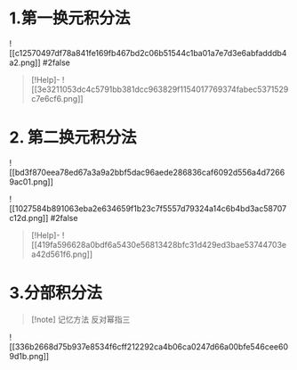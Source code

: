 # 1.第一换元积分法
![[c12570497df78a841fe169fb467bd2c06b51544c1ba01a7e7d3e6abfadddb4a2.png]]
#2false 
>[!Help]-
>![[3e3211053dc4c5791bb381dcc963829f1154017769374fabec5371529c7e6cf6.png]]



# 2. 第二换元积分法
![[bd3f870eea78ed67a3a9a2bbf5dac96aede286836caf6092d556a4d72669ac01.png]]

![[1027584b891063eba2e634659f1b23c7f5557d79324a14c6b4bd3ac58707c12d.png]]
#2false 
>[!Help]-
>![[419fa596628a0bdf6a5430e56813428bfc31d429ed3bae53744703ea42d561f6.png]]



# 3.分部积分法
>[!note] 记忆方法
>反对幂指三
>

![[336b2668d75b937e8534f6cff212292ca4b06ca0247d66a00bfe546cee609d1b.png]]